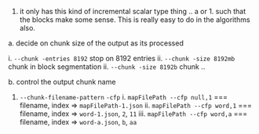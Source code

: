 1. it only has this kind of incremental scalar type thing .. a or 1. such that the blocks make some sense. This is really easy to do in the algorithms also. 

a. decide on chunk size of the output as its processed

i. `--chunk -entries 8192` stop on 8192 entries
ii. `--chunk -size 8192mb` chunk in block segmentation
ii. `--chunk -size 8192b` chunk ..

b. control the output chunk name
  1. `--chunk-filename-pattern` `-cfp`
    i. `mapFilePath --cfp null,1` === filename, index => `mapFilePath-1.json`
    ii. `mapFilePath --cfp word,1` === filename, index => `word-1.json`, `2`, `11`
    iii. `mapFilePath --cfp word,a` === filename, index => `word-a.json`, `b`, `aa`
